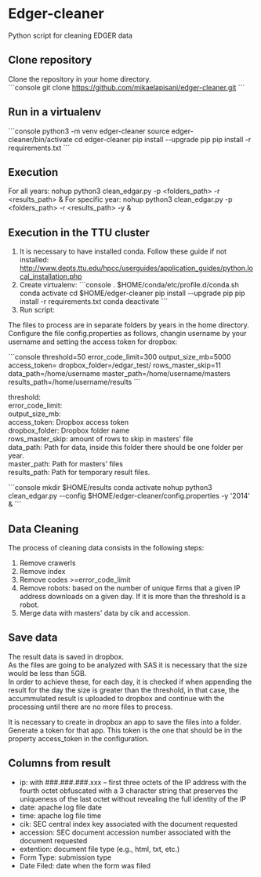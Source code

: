 # Edger-cleaner
Python script for cleaning EDGER data

## Clone repository
Clone the repository in your home directory.  
´´´console
git clone https://github.com/mikaelapisani/edger-cleaner.git
´´´

## Run in a virtualenv
´´´console
python3 -m venv edger-cleaner
source edger-cleaner/bin/activate
cd edger-cleaner 
pip install --upgrade pip
pip install -r requirements.txt
´´´
## Execution
For all years: nohup python3 clean_edgar.py -p <folders_path> -r <results_path> &
For specific year: nohup python3 clean_edgar.py -p <folders_path> -r <results_path> -y <year> &

## Execution in the TTU cluster
1. It is necessary to have installed conda. 
   Follow these guide if not installed: http://www.depts.ttu.edu/hpcc/userguides/application_guides/python.local_installation.php
2. Create virtualenv: 
´´´console
. $HOME/conda/etc/profile.d/conda.sh
conda activate
cd $HOME/edger-cleaner
pip install --upgrade pip
pip install -r requirements.txt
conda deactivate
´´´
3. Run script:

The files to process are in separate folders by years in the home directory. 
Configure the file config.properties as follows, changin username by your username and setting the access token for dropbox:       

´´´console
threshold=50
error_code_limit=300
output_size_mb=5000
access_token=
dropbox_folder=/edgar_test/
rows_master_skip=11
data_path=/home/username
master_path=/home/username/masters
results_path=/home/username/results
´´´

threshold:   
error_code_limit:   
output_size_mb:   
access_token: Dropbox access token   
dropbox_folder: Dropbox folder name   
rows_master_skip: amount of rows to skip in masters' file    
data_path: Path for data, inside this folder there should be one folder per year.    
master_path: Path for masters' files   
results_path: Path for temporary result files.   

´´´console
mkdir $HOME/results
conda activate
nohup python3 clean_edgar.py --config $HOME/edger-cleaner/config.properties -y '2014' &
´´´
## Data Cleaning
The process of cleaning data consists in the following steps:  

1. Remove crawerls
2. Remove index
3. Remove codes >=error_code_limit
4. Remove robots:  based on the number of unique firms that a given IP address downloads on a given day.
                   If it is more than the threshold is a robot.
5. Merge data with masters' data by cik and accession.

## Save data
The result data is saved in dropbox.   
As the files are going to be analyzed with SAS it is necessary that the size would be less than 5GB.   
In order to achieve these, for each day, it is checked if when appending the result for the day the size is greater than the threshold, in that case, the accummulated result is uploaded to dropbox and continue with the processing until there are no more files to process.   

It is necessary to create in dropbox an app to save the files into a folder. Generate a token for that app.
This token is the one that should be in the property access_token in the configuration.

## Columns from result
- ip: with ###.###.###.xxx – first three octets of the IP address with the fourth octet obfuscated with a 3 character string that preserves the uniqueness of the last octet without revealing the full identity of the IP
- date: apache log file date
- time: apache log file time
- cik: SEC central index key associated with the document requested
- accession: SEC document accession number associated with the document requested
- extention: document file type (e.g., html, txt, etc.)
- Form Type: submission type 
- Date Filed: date when the form was filed


    


